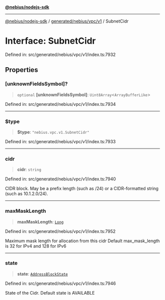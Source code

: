[**@nebius/nodejs-sdk**](../../../../../README.md)

***

[@nebius/nodejs-sdk](../../../../../README.md) / [generated/nebius/vpc/v1](../README.md) / SubnetCidr

# Interface: SubnetCidr

Defined in: src/generated/nebius/vpc/v1/index.ts:7932

## Properties

### \[unknownFieldsSymbol\]?

> `optional` **\[unknownFieldsSymbol\]**: `Uint8Array`\<`ArrayBufferLike`\>

Defined in: src/generated/nebius/vpc/v1/index.ts:7934

***

### $type

> **$type**: `"nebius.vpc.v1.SubnetCidr"`

Defined in: src/generated/nebius/vpc/v1/index.ts:7933

***

### cidr

> **cidr**: `string`

Defined in: src/generated/nebius/vpc/v1/index.ts:7940

CIDR block.
 May be a prefix length (such as /24) or a CIDR-formatted string (such as 10.1.2.0/24).

***

### maxMaskLength

> **maxMaskLength**: [`Long`](../../../../../runtime/protos/core/classes/Long.md)

Defined in: src/generated/nebius/vpc/v1/index.ts:7952

Maximum mask length for allocation from this cidr
 Default max_mask_length is 32 for IPv4 and 128 for IPv6

***

### state

> **state**: [`AddressBlockState`](../type-aliases/AddressBlockState.md)

Defined in: src/generated/nebius/vpc/v1/index.ts:7946

State of the Cidr.
 Default state is AVAILABLE
